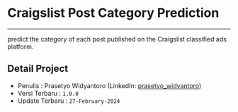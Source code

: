 # Craigslist Post Category Prediction
---
predict the category of each post published on the Craigslist classified ads platform.

## Detail Project

* Penulis : Prasetyo Widyantoro (LinkedIn: [prasetyo_widyantoro](https://www.linkedin.com/in/prasetyowidyantoro/))
* Versi Terbaru : `1.0.0`
* Update Terbaru : `27-February-2024`